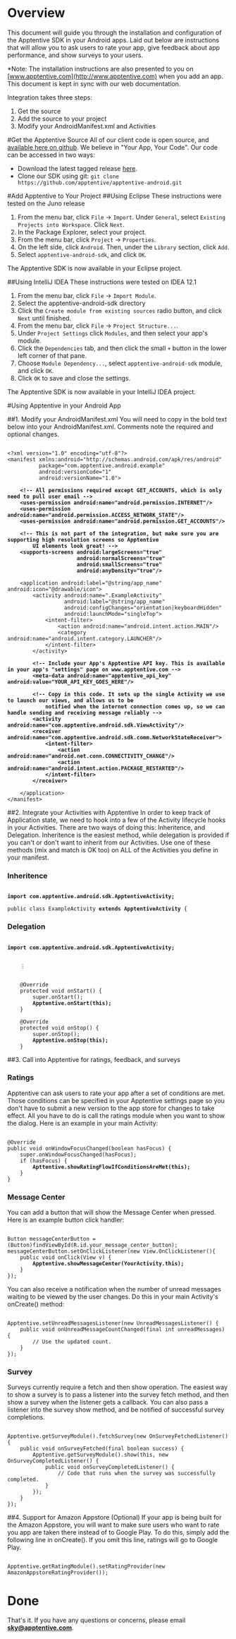 # Overview
This document will guide you through the installation and configuration of the Apptentive SDK in your Android apps. Laid
out below are instructions that will allow you to ask users to rate your app, give feedback about app performance, and
show surveys to your users.

*Note: The installation instructions are also presented to you on [www.apptentive.com](http://www.apptentive.com) when you add an app. This document is kept in sync with our web documentation.

Integration takes three steps:

1. Get the source
2. Add the source to your project
3. Modify your AndroidManifest.xml and Activities

#Get the Apptentive Source
All of our client code is open source, and [available here on github](https://github.com/apptentive/apptentive-android). We believe in "Your App, Your Code". Our code can be accessed in two ways:

* Download the latest tagged release [here](https://github.com/apptentive/apptentive-android/tags).
* Clone our SDK using git: ``git clone https://github.com/apptentive/apptentive-android.git``

#Add Apptentive to Your Project
##Using Eclipse
These instructions were tested on the Juno release

1. From the menu bar, click `File` -> `Import`. Under `General`, select `Existing Projects into Workspace`. Click `Next`.
2. In the Package Explorer, select your project.
3. From the menu bar, click `Project` -> `Properties`.
4. On the left side, click `Android`. Then, under the `Library` section, click `Add`.
5. Select `apptentive-android-sdk`, and click `OK`.

The Apptentive SDK is now available in your Eclipse project.

##Using IntelliJ IDEA
These instructions were tested on IDEA 12.1

1. From the menu bar, click `File` -> `Import Module`.
2. Select the apptentive-android-sdk directory
3. Click the `Create module from existing sources` radio button, and click `Next` until finished.
4. From the menu bar, click `File` -> `Project Structure...`.
5. Under `Project Settings` click `Modules`, and then select your app's module.
6. Click the `Dependencies` tab, and then click the small `+` button in the lower left corner of that pane.
7. Choose `Module Dependency...`, select `apptentive-android-sdk` module, and click `OK`.
8. Click `OK` to save and close the settings.

The Apptentive SDK is now available in your IntelliJ IDEA project.

#Using Apptentive in your Android App

##1. Modify your AndroidManifest.xml
You will need to copy in the bold text below into your AndroidManifest.xml. Comments note the required and optional changes.

<pre><code>
&lt;?xml version="1.0" encoding="utf-8"?>
&lt;manifest xmlns:android="http://schemas.android.com/apk/res/android"
          package="com.apptentive.android.example"
          android:versionCode="1"
          android:versionName="1.0">

    <strong>&lt;!-- All permissions required except GET_ACCOUNTS, which is only need to pull user email -->
    &lt;uses-permission android:name="android.permission.INTERNET"/>
    &lt;uses-permission android:name="android.permission.ACCESS_NETWORK_STATE"/>
    &lt;uses-permission android:name="android.permission.GET_ACCOUNTS"/></strong>

    <strong>&lt;!-- This is not part of the integration, but make sure you are supporting high resolution screens so Apptentive
        UI elements look great! -->
    &lt;supports-screens android:largeScreens="true"
                      android:normalScreens="true"
                      android:smallScreens="true"
                      android:anyDensity="true"/></strong>

    &lt;application android:label="@string/app_name" android:icon="@drawable/icon">
        &lt;activity android:name=".ExampleActivity"
                  android:label="@string/app_name"
                  android:configChanges="orientation|keyboardHidden"
                  android:launchMode="singleTop">
            &lt;intent-filter>
                &lt;action android:name="android.intent.action.MAIN"/>
                &lt;category android:name="android.intent.category.LAUNCHER"/>
            &lt;/intent-filter>
        &lt;/activity>

        <strong>&lt;!-- Include your App's Apptentive API key. This is available in your app's "settings" page on www.apptentive.com -->
        &lt;meta-data android:name="apptentive_api_key" android:value="YOUR_API_KEY_GOES_HERE"/></strong>

        <strong>&lt;!-- Copy in this code. It sets up the single Activity we use to launch our views, and allows us to be
            notified when the internet connection comes up, so we can handle sending and receiving message reliably -->
        &lt;activity android:name="com.apptentive.android.sdk.ViewActivity"/>
        &lt;receiver android:name="com.apptentive.android.sdk.comm.NetworkStateReceiver">
            &lt;intent-filter>
                &lt;action android:name="android.net.conn.CONNECTIVITY_CHANGE"/>
                &lt;action android:name="android.intent.action.PACKAGE_RESTARTED"/>
            &lt;/intent-filter>
        &lt;/receiver></strong>

    &lt;/application>
&lt;/manifest>
</code></pre>

##2. Integrate your Activities with Apptentive
In order to keep track of Application state, we need to hook into a few of the Activity lifecycle hooks in your Activities.
There are two ways of doing this: Inheritence, and Delegation. Inheritence is the easiest method, while delegation is
provided if you can't or don't want to inherit from our Activities. Use one of these methods (mix and match is OK too) on
ALL of the Activities you define in your manifest.

### Inheritence

<pre><code>
<strong>import com.apptentive.android.sdk.ApptentiveActivity;</strong>

public class ExampleActivity <strong>extends ApptentiveActivity</strong> {
</code></pre>

### Delegation

<pre><code>
<strong>import com.apptentive.android.sdk.ApptentiveActivity;</strong>
    <br/>
    &#8942
    <br/>
    @Override
    protected void onStart() {
        super.onStart();
        <strong>Apptentive.onStart(this);</strong>
	}

    @Override
    protected void onStop() {
        super.onStop();
        <strong>Apptentive.onStop(this);</strong>
    }
</code></pre>

##3. Call into Apptentive for ratings, feedback, and surveys

### Ratings
Apptentive can ask users to rate your app after a set of conditions are met. Those conditions can be specified in your
Apptentive settings page so you don't have to submit a new version to the app store for changes to take effect. All you
have to do is call the ratings module when you want to show the dialog. Here is an example in your main Activity:

<pre><code>
@Override
public void onWindowFocusChanged(boolean hasFocus) {
    super.onWindowFocusChanged(hasFocus);
    if (hasFocus) {
        <strong>Apttentive.showRatingFlowIfConditionsAreMet(this);</strong>
    }
}
</code></pre>

### Message Center
You can add a button that will show the Message Center when pressed. Here is an example button click handler:

<pre><code>
Button messageCenterButton = (Button)findViewById(R.id.your_message_center_button);
messageCenterButton.setOnClickListener(new View.OnClickListener(){
    public void onClick(View v) {
        <strong>Apptentive.showMessageCenter(YourActivity.this);</strong>
    }
});
</code></pre>

You can also receive a notification when the number of unread messages waiting to be viewed by the user changes.
Do this in your main Activity's onCreate() method:

<pre><code>
Apptentive.setUnreadMessagesListener(new UnreadMessagesListener() {
    public void onUnreadMessageCountChanged(final int unreadMessages) {
        // Use the updated count.
    }
});
</code></pre>

### Survey
Surveys currently require a fetch and then show operation. The easiest way to show a survey is to pass a listener into
the survey fetch method, and then show a survey when the listener gets a callback. You can also pass a listener into the
survey show method, and be notified of successful survey completions.

<pre><code>
Apptentive.getSurveyModule().fetchSurvey(new OnSurveyFetchedListener() {
    public void onSurveyFetched(final boolean success) {
        Apptentive.getSurveyModule().show(this, new OnSurveyCompletedListener() {
            public void onSurveyCompletedListener() {
                // Code that runs when the survey was successfully completed.
            }
        });
    }
});
</code></pre>

##4. Support for Amazon Appstore (Optional)
If your app is being built for the Amazon Appstore, you will want to make sure users who want to rate you app are taken
there instead of to Google Play. To do this, simply add the following line in onCreate(). If you omit this line, ratings
will go to Google Play.

<pre><code>
Apptentive.getRatingModule().setRatingProvider(new AmazonAppstoreRatingProvider());
</code></pre>

# Done
That's it. If you have any questions or concerns, please email <strong>sky@apptentive.com</strong>.
<br/>
<br/>
